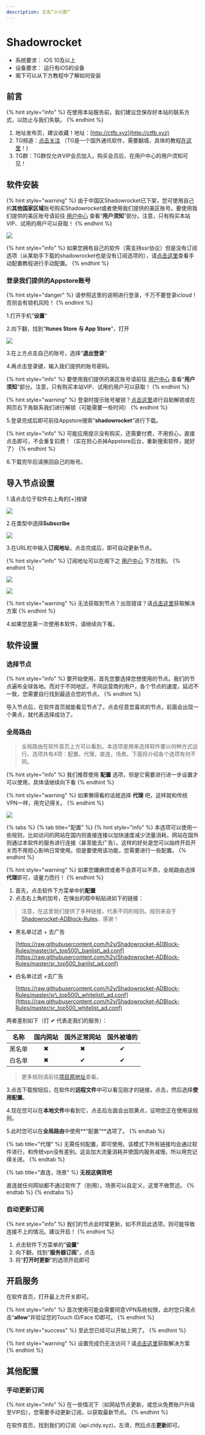 ```yaml
---
description: 又名”小火箭“
---
```


# Shadowrocket

* 系统要求： iOS 10及以上
* 设备要求： 运行有iOS的设备
* 阁下可以从下方教程中了解如何安装

## 前言

{% hint style="info" %}
在使用本站服务前，我们建议您保存好本站的联系方式，以防止与我们失联。
{% endhint %}

1. 地址发布页，建议收藏！地址：[http://ctfb.xyz](http://ctfb.xyz)
2. TG频道：[点击关注](https://t.me/cctcloud) （TG是一个国外通讯软件，需要翻墙，具体的教程[在这里](../../advanced/telegram.md)！\)
3. TG群：TG群仅允许VIP会员加入，购买会员后，在用户中心的用户须知可见！

## 软件安装

{% hint style="warning" %}
由于中国区Shadowrocket已下架，您可使用自己的**其他国家区域**账号购买Shadowrocket或者使用我们提供的美区账号。要使用我们提供的美区账号请前往 [用户中心](https://www.tzct.xyz/user/) 查看“**用户须知**”部分。注意，只有购买本站VIP、试用的用户可以获取！
{% endhint %}

![](../../.gitbook/assets/xhjzh1.png)

{% hint style="info" %}
如果您拥有自己的软件（需支持ssr协议）但是没有订阅选项（从某助手下载的shadowrocket也是没有订阅选项的），请[点击这里](/panel?id=手动获取配置)查看手动配置教程进行手动配置。
{% endhint %}

### 登录我们提供的Appstore账号

{% hint style="danger" %}
请参照这里的说明进行登录，千万不要登录icloud！否则会有锁机风险！
{% endhint %}

1.打开手机“**设置**”

2.向下翻，找到“**Itunes Store 与 App Store**”，打开

![](../../.gitbook/assets/appstore.jpg)

3.在上方点击自己的账号，选择“**退出登录**”

4.再点击登录键，输入我们提供的账号密码。

{% hint style="info" %}
要使用我们提供的美区账号请前往 [用户中心](https://www.tzct.xyz/user/) 查看“**用户须知**”部分。注意，只有购买本站VIP、试用的用户可以获取！
{% endhint %}

{% hint style="warning" %}
登录时提示账号被锁？[点击这里](../../other/unlock.md)进行自助解锁或在网页右下角联系我们进行解锁（可能需要一些时间）
{% endhint %}

5.登录完成后即可前往Appstore搜索“**shadowrocket**”进行下载。

{% hint style="info" %}
可能应用提示没有购买，还需要付费，不用担心，直接点击即可，不会重复扣费！（实在担心杀掉Appstore后台，重新搜索软件，就好了）
{% endhint %}

6.下载完毕后请换回自己的账号。

## 导入节点设置

1.请点击位于软件右上角的\[+\]按键

![](../../.gitbook/assets/ios1.png)

2.在类型中选择**Subscribe**

![](../../.gitbook/assets/ios2.png)

3.在URL栏中输入**订阅地址**，点击完成后，即可自动更新节点。

{% hint style="info" %}
订阅地址可以在阁下之 [用户中心](https://www.tzct.xyz/user) 下方找到。
{% endhint %}

![](../../.gitbook/assets/dyurl.png)

![](../../.gitbook/assets/ios3.png)

{% hint style="warning" %}
无法获取到节点？出现错误？请[点击这里](../../other/faq.md#ios)获取解决方案
{% endhint %}

4.如果您是第一次使用本软件，请继续向下看。

## 软件设置

### 选择节点

{% hint style="info" %}
要开始使用，首先您要选择您想使用的节点。我们的节点遍布全球各地。而对于不同地区，不同运营商的用户，各个节点的速度，延迟不一致，您需要自行找到最适合您的节点。
{% endhint %}

导入节点后，在软件首页就能看见节点了。点击任意您喜欢的节点，前面会出现一个黄点，就代表选择成功了。

### 全局路由

> 全局路由在软件首页上方可以看到。本选项是用来选择软件要以何种方式运行。选项共有4项：配置，代理，直连，场景。下面将介绍各个选项有何不同。

{% hint style="info" %}
我们推荐使用 **配置** 选项，但是它需要进行进一步设置才可以使用，具体请继续向下看
{% endhint %}

{% hint style="warning" %}
如果懒得看的话就选择 **代理** 吧，这样就和传统VPN一样，用完记得关。
{% endhint %}

![](../../.gitbook/assets/ios4.png)

{% tabs %}
{% tab title="配置" %}
{% hint style="info" %}
本选项可以使用一些规则，比如访问的网站在国内则直接连接以加快速度减少流量消耗，网站在国外则通过本软件的服务进行连接（甚至能去广告）。这样的好处是您可以始终开启开关而不用担心影响日常使用。但是要使用该功能，您需要进行一些配置。
{% endhint %}

{% hint style="warning" %}
如果您嫌麻烦或者不会弄可以不弄，全局路由选择**代理**即可，请量力而行！
{% endhint %}

1. 首先，点击软件下方菜单中的**配置**
2. 点击右上角的加号，在弹出的框中粘贴进如下的链接：

> 注意，在这里我们提供了多种链接，代表不同的规则。规则来自于[Shadowrocket-ADBlock-Rules](https://github.com/h2y/Shadowrocket-ADBlock-Rules)，感谢！

* 黑名单过滤 + 去广告

  [https://raw.githubusercontent.com/h2y/Shadowrocket-ADBlock-Rules/master/sr\_top500\_banlist\_ad.conf](https://raw.githubusercontent.com/h2y/Shadowrocket-ADBlock-Rules/master/sr_top500_banlist_ad.conf)

* 白名单过滤 +去广告

  [https://raw.githubusercontent.com/h2y/Shadowrocket-ADBlock-Rules/master/sr\_top500\_whitelist\_ad.conf](https://raw.githubusercontent.com/h2y/Shadowrocket-ADBlock-Rules/master/sr_top500_whitelist_ad.conf)

两者差别如下（打 ✔ 代表走我们的服务）：

| 名称 | 国内网站 | 国外正常网站 | 国外被墙的 |
| :---: | :---: | :---: | :---: |
| 黑名单 | ✖  | ✖  | ✔  |
| 白名单 | ✖  | ✔  | ✔  |

> 更多规则请前往[项目原地址](https://github.com/h2y/Shadowrocket-ADBlock-Rules)查看。

3.点击下载按钮后，在软件的**远程文件**中可以看见刚才的链接，点击，然后选择**使用配置**。

4.现在您可以在**本地文件**中看到它，点击后左面会出现黄点，证明您正在使用该规则。

5.此时您可以在**全局路由**中使用**“配置”**选项了。
{% endtab %}

{% tab title="代理" %}
无需任何配置，即可使用。该模式下所有链接均会通过软件进行，和传统vpn没有差别。这会加大流量消耗并使国内服务减慢。所以用完记得关闭。
{% endtab %}

{% tab title="直连，场景" %}
**无视这俩货吧**

直连就任何网站都不通过软件了（别用）。场景可以自定义，这里不做赘述。
{% endtab %}
{% endtabs %}

### 自动更新订阅

{% hint style="info" %}
我们的节点会时常更新，如不开启此选项，则可能导致连接不上的情况。建议开启！
{% endhint %}

1. 点击软件下方菜单的“**设置**”
2. 向下翻，找到“**服务器订阅**”，点击
3. 将“**打开时更新**”的选项开启即可

## 开启服务

在软件首页，打开最上方开关即可。

{% hint style="info" %}
首次使用可能会需要同意VPN系统权限，此时您只需点击“**allow**”并验证您的Touch ID/Face ID即可。
{% endhint %}

{% hint style="success" %}
至此您已经可以开始上网了。
{% endhint %}

{% hint style="warning" %}
设置完成仍无法访问？请[点击这里](../../other/faq.md#ios)获取解决方案
{% endhint %}

## 其他配置

### 手动更新订阅

{% hint style="info" %}
在一些情况下（如网站节点更新，或您从免费账户升级至VIP后），您需要手动更新订阅，以获取最新节点。
{% endhint %}

在软件首页，找到我们的订阅（api.ctdy.xyz\)，左滑，然后点击**更新**即可。

